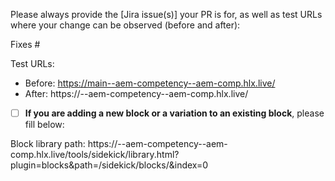 Please always provide the [Jira issue(s)] your PR is for, as well as test URLs where your change can be observed (before and after):

Fixes #<jira-issue-id>

Test URLs:
- Before: https://main--aem-competency--aem-comp.hlx.live/<path>
- After: https://<branch>--aem-competency--aem-comp.hlx.live/<path>


- [ ]  **If you are adding a new block or a variation to an existing block**, please fill below:

  Block library path: https://<branch>--aem-competency--aem-comp.hlx.live/tools/sidekick/library.html?plugin=blocks&path=/sidekick/blocks/<your-block>&index=0
